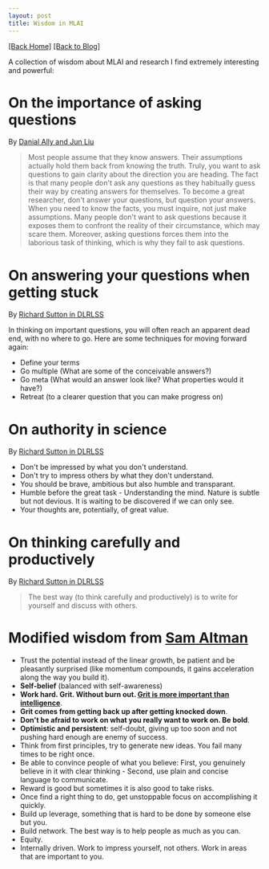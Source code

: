 ```yaml
---
layout: post
title: Wisdom in MLAI 
---  
```

[[Back Home]](/)  [[Back to Blog]](/blogs/post)   

A collection of wisdom about MLAI and research I find extremely interesting and powerful:   

# On the importance of asking questions   
By [Danial Ally and Jun Liu](https://sites.fas.harvard.edu/~junliu/) 
> Most people assume that they know answers. Their assumptions actually hold them back from knowing the truth. Truly, you want to ask questions to gain clarity about the direction you are heading. The fact is that many people don't ask any questions as they habitually guess their way by creating answers for themselves. To become a great researcher, don't answer your questions, but question your answers. When you need to know the facts, you must inquire, not just make assumptions. Many people don't want to ask questions because it exposes them to confront the reality of their circumstance, which may scare them. Moreover, asking questions forces them into the laborious task of thinking, which is why they fail to ask questions.

# On answering your questions when getting stuck  
By [Richard Sutton in DLRLSS](https://twitter.com/azin_asg/status/1157423182065758211/photo/1)
> 
In thinking on important questions, you will often reach an apparent dead end, with no where to go. Here are some techniques for moving forward again: 
* Define your terms 
* Go multiple (What are some of the conceivable answers?) 
* Go meta (What would an answer look like? What properties would it have?)  
* Retreat (to a clearer question that you can make progress on) 


# On authority in science  
By [Richard Sutton in DLRLSS](https://twitter.com/azin_asg/status/1157413764129423360/photo/1)

> 
* Don't be impressed by what you don't understand.  
* Don't try to impress others by what they don't understand.
* You should be brave, ambitious but also humble and transparant.
* Humble before the great task - Understanding the mind. Nature is subtle but not devious. It is waiting to be discovered if we can only see.
* Your thoughts are, potentially, of great value.


# On thinking carefully and productively  
By [Richard Sutton in DLRLSS](https://twitter.com/azin_asg/status/1157418170438656002/photo/1)
> The best way (to think carefully and productively) is to write for yourself and discuss with others.


# Modified wisdom from [Sam Altman](http://blog.samaltman.com/how-to-be-successful)   
* Trust the potential instead of the linear growth, be patient and be pleasantly surprised (like momentum compounds, it gains acceleration along the way you build it).
* **Self-belief** (balanced with self-awareness)  
* **Work hard. Grit. Without burn out. [Grit is more important than intelligence](https://thanhnguyentang.github.io/blogs/hype_circle)**.
* **Grit comes from getting back up after getting knocked down**. 
* **Don't be afraid to work on what you really want to work on. Be bold**.
* **Optimistic and persistent**: self-doubt, giving up too soon and not pushing hard enough are enemy of success. 
* Think from first principles, try to generate new ideas. You fail many times to be right once.
* Be able to convince people of what you believe: First, you genuinely believe in it with clear thinking - Second, use plain and concise language to communicate. 
* Reward is good but sometimes it is also good to take risks. 
* Once find a right thing to do, get unstoppable focus on accomplishing it quickly. 
* Build up leverage, something that is hard to be done by someone else but you. 
* Build network. The best way is to help people as much as you can. 
* Equity. 
* Internally driven. Work to impress yourself, not others. Work in areas that are important to you. 